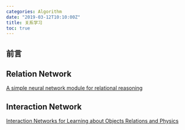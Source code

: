 ```yaml
---
categories: Algorithm
date: "2019-03-12T10:10:00Z"
title: 关系学习
toc: true
---
```


## 前言

## Relation Network 

[A simple neural network module for relational reasoning](https://arxiv.org/pdf/1706.01427.pdf)

## Interaction Network

[Interaction Networks for Learning about Objects Relations and Physics](https://arxiv.org/pdf/1612.00222.pdf)